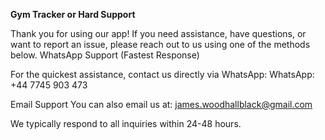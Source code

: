 **Gym Tracker or Hard Support**

Thank you for using our app! If you need assistance, have questions, or want to report an issue, please reach out to us using one of the methods below.
WhatsApp Support (Fastest Response)

For the quickest assistance, contact us directly via WhatsApp:
WhatsApp: +44 7745 903 473

Email Support
You can also email us at: james.woodhallblack@gmail.com

We typically respond to all inquiries within 24-48 hours.
